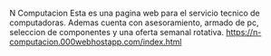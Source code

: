 N Computacion Esta es una pagina web para el servicio tecnico de computadoras. Ademas cuenta con asesoramiento, armado de pc, seleccion de componentes y una oferta semanal rotativa. https://n-computacion.000webhostapp.com/index.html